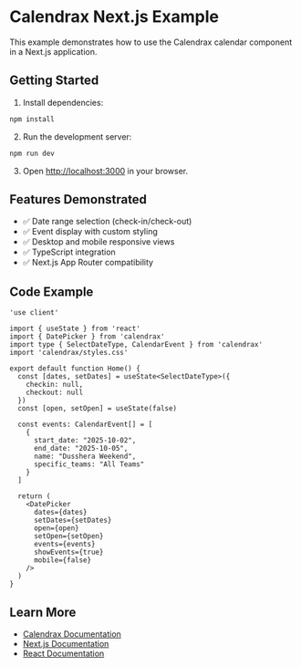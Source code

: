 # Calendrax Next.js Example

This example demonstrates how to use the Calendrax calendar component in a Next.js application.

## Getting Started

1. Install dependencies:

```bash
npm install
```

2. Run the development server:

```bash
npm run dev
```

3. Open [http://localhost:3000](http://localhost:3000) in your browser.

## Features Demonstrated

- ✅ Date range selection (check-in/check-out)
- ✅ Event display with custom styling
- ✅ Desktop and mobile responsive views
- ✅ TypeScript integration
- ✅ Next.js App Router compatibility

## Code Example

```tsx
'use client'

import { useState } from 'react'
import { DatePicker } from 'calendrax'
import type { SelectDateType, CalendarEvent } from 'calendrax'
import 'calendrax/styles.css'

export default function Home() {
  const [dates, setDates] = useState<SelectDateType>({ 
    checkin: null, 
    checkout: null 
  })
  const [open, setOpen] = useState(false)

  const events: CalendarEvent[] = [
    { 
      start_date: "2025-10-02", 
      end_date: "2025-10-05", 
      name: "Dusshera Weekend",
      specific_teams: "All Teams" 
    }
  ]

  return (
    <DatePicker
      dates={dates}
      setDates={setDates}
      open={open}
      setOpen={setOpen}
      events={events}
      showEvents={true}
      mobile={false}
    />
  )
}
```

## Learn More

- [Calendrax Documentation](../README.md)
- [Next.js Documentation](https://nextjs.org/docs)
- [React Documentation](https://react.dev)

